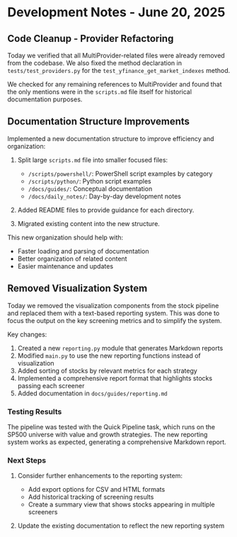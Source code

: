 # Development Notes - June 20, 2025

## Code Cleanup - Provider Refactoring

Today we verified that all MultiProvider-related files were already removed from the codebase. We also fixed the method declaration in `tests/test_providers.py` for the `test_yfinance_get_market_indexes` method.

We checked for any remaining references to MultiProvider and found that the only mentions were in the `scripts.md` file itself for historical documentation purposes.

## Documentation Structure Improvements

Implemented a new documentation structure to improve efficiency and organization:

1. Split large `scripts.md` file into smaller focused files:
   - `/scripts/powershell/`: PowerShell script examples by category
   - `/scripts/python/`: Python script examples
   - `/docs/guides/`: Conceptual documentation
   - `/docs/daily_notes/`: Day-by-day development notes

2. Added README files to provide guidance for each directory.

3. Migrated existing content into the new structure.

This new organization should help with:
- Faster loading and parsing of documentation
- Better organization of related content
- Easier maintenance and updates

## Removed Visualization System

Today we removed the visualization components from the stock pipeline and replaced them with a text-based reporting system. This was done to focus the output on the key screening metrics and to simplify the system.

Key changes:
1. Created a new `reporting.py` module that generates Markdown reports
2. Modified `main.py` to use the new reporting functions instead of visualization
3. Added sorting of stocks by relevant metrics for each strategy
4. Implemented a comprehensive report format that highlights stocks passing each screener
5. Added documentation in `docs/guides/reporting.md`

### Testing Results

The pipeline was tested with the Quick Pipeline task, which runs on the SP500 universe with value and growth strategies. The new reporting system works as expected, generating a comprehensive Markdown report.

### Next Steps

1. Consider further enhancements to the reporting system:
   - Add export options for CSV and HTML formats
   - Add historical tracking of screening results
   - Create a summary view that shows stocks appearing in multiple screeners

2. Update the existing documentation to reflect the new reporting system
